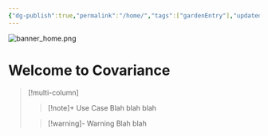 ```yaml
---
{"dg-publish":true,"permalink":"/home/","tags":["gardenEntry"],"updated":"2024-07-20T15:58:45-07:00"}
---
```


![banner_home.png](/img/user/00-09%20Meta/01%20Images/Banners/banner_home.png)

# Welcome to Covariance

>[!multi-column]
>
>> [!note]+ Use Case
>> Blah blah blah
> 
>> [!warning]- Warning
>> Blah blah